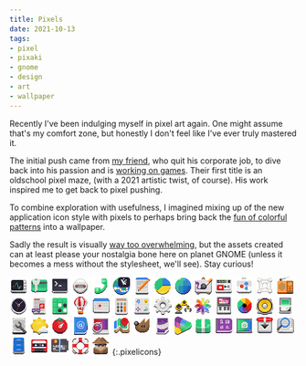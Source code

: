 ```yaml
---
title: Pixels
date: 2021-10-13
tags:
- pixel
- pixaki
- gnome
- design
- art
- wallpaper
---
```


Recently I've been indulging myself in pixel art again. One might assume that's my comfort zone, but honestly I don't feel like I've ever truly mastered it. 

The initial push came from [my friend](https://vancura.design/), who quit his corporate job, to dive back into his passion and is [working on games](https://twitter.com/unientgames/status/1440048310962688000). Their first title is an oldschool pixel maze, (with a 2021 artistic twist, of course). His work inspired me to get back to pixel pushing.

To combine exploration with usefulness, I imagined mixing up of the new application icon style with pixels to perhaps bring back the [fun of colorful patterns](https://gitlab.gnome.org/GNOME/gnome-backgrounds/-/blob/gnome-3-36/backgrounds/Endless-shapes.jpg) into a wallpaper.

Sadly the result is visually [way too overwhelming](https://gitlab.gnome.org/GNOME/gnome-backgrounds/-/blob/wip/jimmac/prefers-dark-light/backgrounds/pixels-d.png), but the assets created can at least please your nostalgia bone here on planet GNOME (unless it becomes a mess without the stylesheet, we'll see). Stay curious!

![x](IMG_0257.PNG)
![x](IMG_0250.PNG)
![x](IMG_0258.PNG)
![x](IMG_0248.PNG)
![x](IMG_0223.PNG)
![x](IMG_0228.PNG)
![x](IMG_0259.PNG)
![x](IMG_0230.PNG)
![x](IMG_0265.PNG)
![x](IMG_0242.PNG)
![x](IMG_0256.PNG)
![x](IMG_0254.PNG)
![x](IMG_0219.PNG)
![x](IMG_0252.PNG)
![x](IMG_0226.PNG)
![x](IMG_0233.PNG)
![x](IMG_0247.PNG)
![x](IMG_0260.PNG)
![x](IMG_0222.PNG)
![x](IMG_0221.PNG)
![x](IMG_0224.PNG)
![x](IMG_0251.PNG)
![x](IMG_0266.PNG)
![x](IMG_0227.PNG)
![x](IMG_0246.PNG)
![x](IMG_0244.PNG)
![x](IMG_0241.PNG)
![x](IMG_0253.PNG)
![x](IMG_0231.PNG)
![x](IMG_0264.PNG)
![x](IMG_0255.PNG)
![x](IMG_0229.PNG)
![x](IMG_0234.PNG)
![x](IMG_0240.PNG)
![x](IMG_0237.PNG)
![x](IMG_0225.PNG)
![x](IMG_0262.PNG)
![x](IMG_0263.PNG)
![x](IMG_0236.PNG)
![x](IMG_0249.PNG)
![x](IMG_0261.PNG)
![x](IMG_0239.PNG)
![x](IMG_0235.PNG)
![x](IMG_0245.PNG)
![x](IMG_0243.PNG)
![x](IMG_0238.PNG)
![x](IMG_0232.PNG)
{:.pixelicons}

<style type="text/css">
.pixelicons {
	display: grid;
	/* grid-template-columns: repeat(3,1fr); */
	grid-template-columns: repeat(auto-fit, minmax(128px,1fr));
	gap: 64px;
}
.pixelicons img {
	display: block;
	width: 100%; height: auto;
	image-rendering: crisp-edges; image-rendering: pixelated;
	transition: transform 600ms ease-out;
	align-self: center;
}
.pixelicons img:hover {
	transition: transform 100ms ease-out;
	transform: scale(1.2);
}
.pixelicons img:active {
	transition: none;
	width: 32px;
	transform: scale(1);
}
</style>